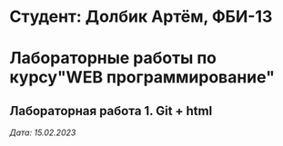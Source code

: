 # Студент: Долбик Артём, ФБИ-13

# Лабораторные работы по курсу"WEB программирование"

## Лабораторная работа 1. Git + html

*Дата: 15.02.2023*

